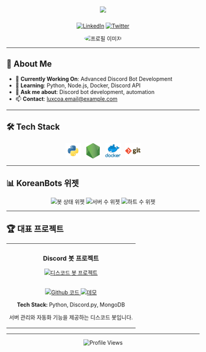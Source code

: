 <h1 align="center">
  <a href="https://github.com/luxcoa" target="_blank">
    <img src="https://capsule-render.vercel.app/api?type=waving&color=gradient&height=180&section=header&text=안녕하세요,%20luxcoa입니다!%20👋&fontSize=40&animation=fadeIn&fontColor=fff" />
  </a>
</h1>

<p align="center">
  <a href="https://linkedin.com/in/luxcoa"><img src="https://img.shields.io/badge/-LinkedIn-0e76a8?style=flat-square&logo=Linkedin&logoColor=white" alt="LinkedIn"></a>
  <a href="https://twitter.com/luxcoa"><img src="https://img.shields.io/badge/-Twitter-00acee?style=flat-square&logo=Twitter&logoColor=white" alt="Twitter"></a>
</p>

<p align="center">
  <img src="https://via.placeholder.com/150" alt="프로필 이미지" width="150" style="border-radius: 50%;" />
</p>

---

## 👤 About Me

- 🔭 **Currently Working On**: Advanced Discord Bot Development
- 🌱 **Learning**: Python, Node.js, Docker, Discord API
- 💬 **Ask me about**: Discord bot development, automation
- 📫 **Contact**: luxcoa.email@example.com

---

## 🛠️ Tech Stack

<p align="center">
  <img src="https://raw.githubusercontent.com/github/explore/80688e429a7d4ef2fca1e82350fe8e3517d3494d/topics/python/python.png" alt="Python" height="40" style="vertical-align:top; margin:4px">
  <img src="https://raw.githubusercontent.com/github/explore/808a8b91498bba99f3dce7b9c94421e647a8df84/topics/nodejs/nodejs.png" alt="Node.js" height="40" style="vertical-align:top; margin:4px">
  <img src="https://raw.githubusercontent.com/github/explore/37c71fdca4e12086faf8c7009793d2eb588c914e/topics/docker/docker.png" alt="Docker" height="40" style="vertical-align:top; margin:4px">
  <img src="https://raw.githubusercontent.com/github/explore/02d3f2f265a6f67bdba43d5f2d1e1816c6d5c46d/topics/git/git.png" alt="Git" height="40" style="vertical-align:top; margin:4px">
</p>

---

## 📊 KoreanBots 위젯

<div align="center">
  <img src="https://koreanbots.dev/api/widget/bots/status/1235089708992696391.svg?scale=1.5" alt="봇 상태 위젯" />
  <img src="https://koreanbots.dev/api/widget/bots/servers/1235089708992696391.svg?icon=false&scale=1.5" alt="서버 수 위젯" />
  <img src="https://koreanbots.dev/api/widget/bots/votes/1235089708992696391.svg?style=classic&scale=1.5" alt="하트 수 위젯" />
</div>

---

## 🏆 대표 프로젝트

<div align="center">
  <table>
    <tr>
      <td width="100%" align="center">
        <h3>Discord 봇 프로젝트</h3>
        <a href="https://github.com/luxcoa/bot-project1" target="_blank">
          <img src="https://github.com/luxcoa/bot-project1/raw/main/assets/preview.png" alt="디스코드 봇 프로젝트" width="300px">
        </a>
        <br><br>
        <p>
          <a href="https://github.com/luxcoa/bot-project1" target="_blank">
            <img src="https://img.shields.io/badge/코드-GitHub-blue?style=for-the-badge&logo=github" alt="Github 코드">
          </a>
          <a href="https://bot-project1-demo.com" target="_blank">
            <img src="https://img.shields.io/badge/데모-Live Demo-green?style=for-the-badge&logo=appveyor" alt="데모">
          </a>
        </p>
        <p><strong>Tech Stack:</strong> Python, Discord.py, MongoDB</p>
        <p>서버 관리와 자동화 기능을 제공하는 디스코드 봇입니다.</p>
      </td>
    </tr>
  </table>
</div>

---

<div align="center">
  <img src="https://komarev.com/ghpvc/?username=luxcoa&&style=flat-square" alt="Profile Views" />
</div>

